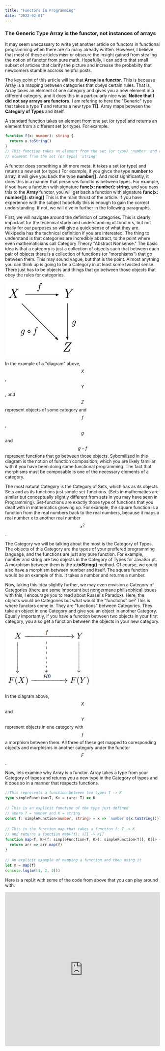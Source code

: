 ```yaml
---
title: "Functors in Programming"
date: "2022-02-01"
---
```


### The Generic Type Array is the functor, not instances of arrays

It may seem unecassary to write yet another article on functors in functional programming when there are so many already written.
However, I believe that most of these articles miss or obscure the insight gained from stealing the notion of functor from pure math.
Hopefully, I can add to that small subset of articles that clarify the picture and increase the probabilty that newcomers stumble accross helpful posts.

The key point of this article will be that **Array is a functor**.
This is because Array is a mapping between categories that obeys certain rules.
That is, Array takes an element of one category and gives you a new element in a different category, and it does this in a particularly nice way.
**Notice that I did not say arrays are functors.**
I am refering to here the "Generic" type that takes a type **T** and returns a new type **T[]**.
Array maps between the **Category of Types** and itself.

A standard function takes an element from one set (or type) and returns an element from a different set (or type). For example:

```typescript
function f(x: number): string {
  return x.toString()
}
// This function takes an element from the set (or type) 'number' and returns an
// element from the set (or type) 'string'
```

A functor does something a bit more meta. It takes a set (or type) and returns a new set (or type.) For example, if you givce the type **number** to array, it will give you back the type **number[].**
And most significantly, it does this in a manner that perserves functions between types.
For example, if you have a function with signature **func(x: number): string**, and you pass this to the **Array** functor, you will get back a function with signature **func(x: number[]): string[]**
This is the main thrust of the article.
If you have experience with the subject hopefully this is enough to gain the correct understanding.
If not, we will dive in further in the following paragraphs.

First, we will navigate around the definition of categories.
This is clearly important for the technical study and understanding of functors, but not really for our purposes so will give a quick sense of what they are.
Wikipedia has the technical definition if you are interested.
The thing to understand is that categories are incredibly abstract, to the point where even mathematicians call Category Theory "Abstract Nonsense."
The basic idea is that a category is just a collection of objects such that between each pair of objects there is a collection of functions (or "morphisms") that go between them.
This may sound vague, but that is the point.
Almost anything you can think up is going to be a Category in at least some twisted sense.
There just has to be objects and things that go between those objects that obey the rules for categories.

![a](../images/2020_01_18_functors/Commutative_diagram_for_morphism.png)

In the example of a "diagram" above, $$X$$, $$Y$$, and $$Z$$ represent objects of some category and $$f$$, $$g$$ and $$g \circ f$$ represent functions that go between those objects.
Sybomilized in this diagram is the notion of function composition, which you are likely familiar with if you have been doing some functional programming.
The fact that morphisms must be composable is one of the necessary elements of a category.

The most natural Category is the Category of Sets, which has as its objects Sets and as its functions just simple set-functions.
(Sets in mathematics are similar but conceptually slightly different from sets in you may have seen in Programming).
Set-functions are exactly those type of functions that you dealt with in mathematics growing up.
For example, the square function is a function from the real numbers back to the real numbers, because it maps a real number x to another real number $$x^{2}$$.

The Category we will be talking about the most is the Category of Types. The objects of this Category are the types of your preffered programming language, and the functions are just any pure function. For example, number and string are two objects in the Category of Types for JavaScript. A morphism between them is the **x.toString()** method. Of course, we could also have a morphism between number and itself. The square function would be an example of this. It takes a number and returns a number.

Now, taking this idea slightly further, we may even envision a Category of Categories (there are some important but nongermane philisophical issues with this, I encourage you to read about Russel's Paradox).
Here, the objects would be Categories but what would the "functions" be?
This is where functors come in.
They are "functions" between Categories.
They take an object in one Category and give you an object in another Category.
Equally importantly, if you have a function between two objects in your first category, you also get a function between the objects in your new category.

![a](../images/2020_01_18_functors/diagram.png)

In the diagram above, $$X$$ and $$Y$$ represent objects in one category with $$f$$ a morphism between them. All three of these get mapped to coresponding objects and morphisms in another category under the functor $$F$$.

Now, lets examine why Array is a functor. Array takes a type from your Category of types and returns you a new type in the Category of types and it does so in a manner that respects functions.

```typescript
//This represents a function between two types T -> K
type simpleFunction<T, K> = (arg: T) => K

// This is an explicit function of the type just defined
// where T = number and K = string
const f: simpleFunction<number, string> = x => `number ${x.toString()}`

// This is the function map that takes a function f: T -> K
// and returns a function mapF(f): T[] -> K[]
function map<T, K>(f: simpleFunction<T, K>): simpleFunction<T[], K[]> {
  return arr => arr.map(f)
}

// An explicit example of mapping a function and then using it
let m = map(f)
console.log(m([1, 2, 3]))
```

Here is a repl.it with some of the code from above that you can play around with.

<iframe frameborder="0" width="100%" height="500px" src="https://repl.it/@AndrewDoumont/FunctorExample?lite=true"></iframe>

